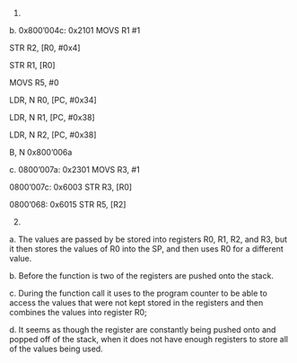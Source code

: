 1.
b. 
0x800’004c: 0x2101 MOVS R1 #1

STR R2, [R0, #0x4]

STR R1, [R0]

MOVS R5, #0

LDR, N R0, [PC, #0x34]

LDR, N R1, [PC, #0x38]

LDR, N R2, [PC, #0x38]

B, N 0x800’006a

c. 
0800’007a: 0x2301 MOVS R3, #1

0800’007c: 0x6003 STR R3, [R0]

0800’068: 0x6015 STR R5, [R2]


2.
a. The values are passed by be stored into registers R0, R1, R2, and R3, but it then stores the values of R0 into the SP, and then uses R0 for a different value.

b. Before the function is two of the registers are pushed onto the stack.

c. During the function call it uses to the program counter to be able to access the values that were not kept stored in the registers and then combines the values into register R0;

d. It seems as though the register are constantly being pushed onto and popped off of the stack, when it does not have enough registers to store all of the values being used.

